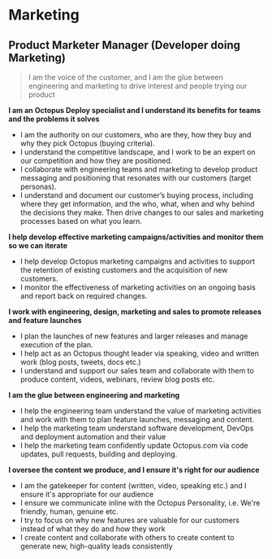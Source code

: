 # Marketing

## Product Marketer Manager (Developer doing Marketing)

> I am the voice of the customer, and I am the glue between engineering and marketing to drive interest and people trying our product

**I am an Octopus Deploy specialist and I understand its benefits for teams and the problems it solves**

* I am the authority on our customers, who are they, how they buy and why they pick Octopus (buying criteria).
* I understand the competitive landscape, and I work to be an expert on our competition and how they are positioned.
* I collaborate with engineering teams and marketing to develop product messaging and positioning that resonates with our customers (target personas).
* I understand and document our customer’s buying process, including where they get information, and the who, what, when and why behind the decisions they make. Then drive changes to our sales and marketing processes based on what you learn.

**I help develop effective marketing campaigns/activities and monitor them so we can iterate**

* I help develop Octopus marketing campaigns and activities to support the retention of existing customers and the acquisition of new customers.
* I monitor the effectiveness of marketing activities on an ongoing basis and report back on required changes.

**I work with engineering, design, marketing and sales to promote releases and feature launches**
* I plan the launches of new features and larger releases and manage execution of the plan.
* I help act as an Octopus thought leader via speaking, video and written work (blog posts, tweets, docs etc.) 
* I understand and support our sales team and collaborate with them to produce content, videos, webinars, review blog posts etc.

**I am the glue between engineering and marketing** 

* I help the engineering team understand the value of marketing activities and work with them to plan feature launches, messaging and content.
* I help the marketing team understand software development, DevOps and deployment automation and their value
* I help the marketing team confidently update Octopus.com via code updates, pull requests, building and deploying.

**I oversee the content we produce, and I ensure it's right for our audience** 

* I am the gatekeeper for content (written, video, speaking etc.) and I ensure it's appropriate for our audience
* I ensure we communicate inline with the Octopus Personality, i.e. We're friendly, human, genuine etc.
* I try to focus on why new features are valuable for our customers instead of what they do and how they work
* I create content and collaborate with others to create content to generate new, high-quality leads consistently

